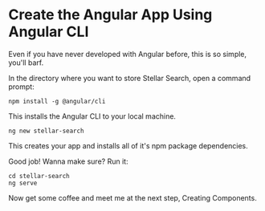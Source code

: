 # Create the Angular App Using Angular CLI

Even if you have never developed with Angular before, this is so simple, you'll barf.

In the directory where you want to store Stellar Search, open a command prompt:

```
npm install -g @angular/cli
```

This installs the Angular CLI to your local machine.

```
ng new stellar-search
```

This creates your app and installs all of it's npm package dependencies.

Good job! Wanna make sure? Run it:

```
cd stellar-search
ng serve
```

Now get some coffee and meet me at the next step, Creating Components.
